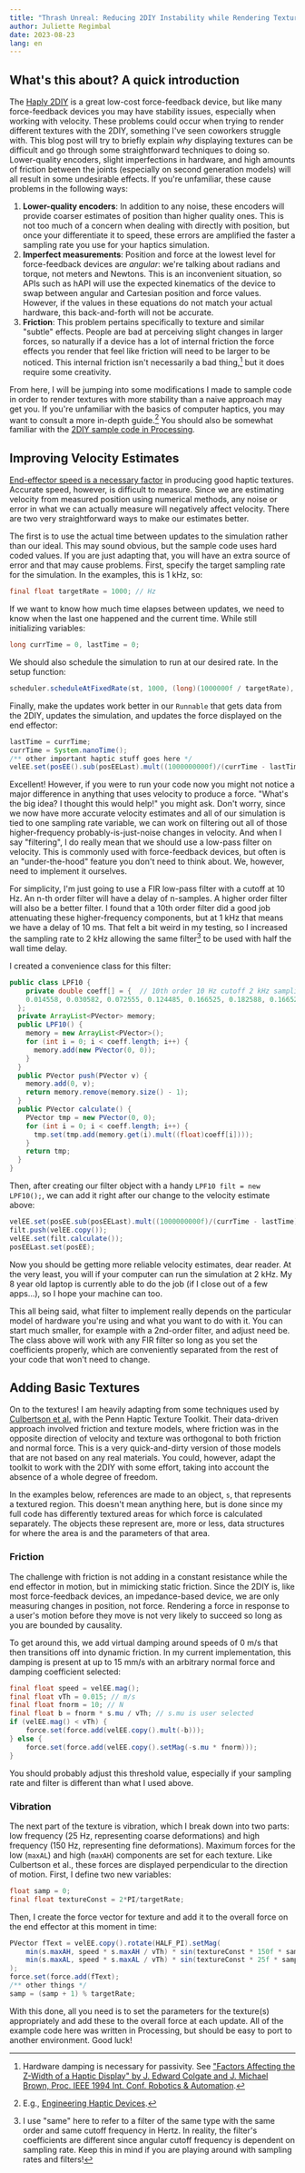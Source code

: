 ```yaml
---
title: "Thrash Unreal: Reducing 2DIY Instability while Rendering Textures"
author: Juliette Regimbal
date: 2023-08-23
lang: en
---
```


## What's this about? A quick introduction

The [Haply 2DIY](https://2diy.haply.co/) is a great low-cost force-feedback device, but like many force-feedback devices you may have stability issues, especially when working with velocity.
These problems could occur when trying to render different textures with the 2DIY, something I've seen coworkers struggle with.
This blog post will try to briefly explain *why* displaying textures can be difficult and go through some straightforward techniques to doing so.
Lower-quality encoders, slight imperfections in hardware, and high amounts of friction between the joints (especially on second generation models) will all result in some undesirable effects.
If you're unfamiliar, these cause problems in the following ways:

1. **Lower-quality encoders**: In addition to any noise, these encoders will provide coarser estimates of position than higher quality ones.
This is not too much of a concern when dealing with directly with position, but once your differentiate it to speed, these errors are amplified the faster a sampling rate you use for your haptics simulation.
2. **Imperfect measurements**: Position and force at the lowest level for force-feedback devices are *angular*: we're talking about radians and torque, not meters and Newtons.
This is an inconvenient situation, so APIs such as hAPI will use the expected kinematics of the device to swap between angular and Cartesian position and force values.
However, if the values in these equations do not match your actual hardware, this back-and-forth will not be accurate.
3. **Friction**: This problem pertains specifically to texture and similar "subtle" effects.
People are bad at perceiving slight changes in larger forces, so naturally if a device has a lot of internal friction the force effects you render that feel like friction will need to be larger to be noticed.
This internal friction isn't necessarily a bad thing,[^1] but it does require some creativity.

From here, I will be jumping into some modifications I made to sample code in order to render textures with more stability than a naive approach may get you.
If you're unfamiliar with the basics of computer haptics, you may want to consult a more in-depth guide.[^2]
You should also be somewhat familiar with the [2DIY sample code in Processing](https://2diy.haply.co).

[^1]: Hardware damping is necessary for passivity. See ["Factors Affecting the Z-Width of a Haptic Display" by J. Edward Colgate and J. Michael Brown, Proc. IEEE 1994 Int. Conf. Robotics & Automation](https://www.cim.mcgill.ca/~hayward/Teach/papers/Part-II/Colgate-Brown-94.pdf).
[^2]: E.g., [Engineering Haptic Devices](https://link.springer.com/book/10.1007/978-3-031-04536-3).

## Improving Velocity Estimates

[End-effector speed is a necessary factor](https://link.springer.com/book/10.1007/978-3-031-04536-3) in producing good haptic textures.
Accurate speed, however, is difficult to measure.
Since we are estimating velocity from measured position using numerical methods, any noise or error in what we can actually measure will negatively affect velocity.
There are two very straightforward ways to make our estimates better.

The first is to use the actual time between updates to the simulation rather than our ideal.
This may sound obvious, but the sample code uses hard coded values. If you are just adapting that, you will have an extra source of error and that may cause problems.
First, specify the target sampling rate for the simulation. In the examples, this is 1 kHz, so:
```java
final float targetRate = 1000; // Hz
```
If we want to know how much time elapses between updates, we need to know when the last one happened and the current time. While still initializing variables:
```java
long currTime = 0, lastTime = 0;
```
We should also schedule the simulation to run at our desired rate. In the setup function:
```java
scheduler.scheduleAtFixedRate(st, 1000, (long)(1000000f / targetRate), MICROSECONDS);
```
Finally, make the updates work better in our `Runnable` that gets data from the 2DIY, updates the simulation, and updates the force displayed on the end effector:
```java
lastTime = currTime;
currTime = System.nanoTime();
/** other important haptic stuff goes here */
velEE.set(posEE().sub(posEELast).mult((1000000000f)/(currTime - lastTime)));
```
Excellent! However, if you were to run your code now you might not notice a major difference in anything that uses velocity to produce a force. "What's the big idea? I thought this would help!" you might ask.
Don't worry, since we now have more accurate velocity estimates and all of our simulation is tied to one sampling rate variable, we can work on filtering out all of those higher-frequency probably-is-just-noise changes in velocity.
And when I say "filtering", I do really mean that we should use a low-pass filter on velocity. This is commonly used with force-feedback devices, but often is an "under-the-hood" feature you don't need to think about.
We, however, need to implement it ourselves.

For simplicity, I'm just going to use a FIR low-pass filter with a cutoff at 10 Hz.
An n-th order filter will have a delay of n-samples.
A higher order filter will also be a better filter.
I found that a 10th order filter did a good job attenuating these higher-frequency components, but at 1 kHz that means we have a delay of 10 ms.
That felt a bit weird in my testing, so I increased the sampling rate to 2 kHz allowing the same filter[^3] to be used with half the wall time delay.

I created a convenience class for this filter:
```java
public class LPF10 {
    private double coeff[] = {  // 10th order 10 Hz cutoff 2 kHz sampling fir1 in Octave
    0.014558, 0.030582, 0.072555, 0.124485, 0.166525, 0.182588, 0.166525, 0.124485, 0.072555, 0.030582, 0.014558
  };
  private ArrayList<PVector> memory;
  public LPF10() {
    memory = new ArrayList<PVector>();
    for (int i = 0; i < coeff.length; i++) {
      memory.add(new PVector(0, 0));
    }
  }
  public PVector push(PVector v) {
    memory.add(0, v);
    return memory.remove(memory.size() - 1);
  }
  public PVector calculate() {
    PVector tmp = new PVector(0, 0);
    for (int i = 0; i < coeff.length; i++) {
      tmp.set(tmp.add(memory.get(i).mult((float)coeff[i])));
    }
    return tmp;
  }
}
```

Then, after creating our filter object with a handy `LPF10 filt = new LPF10();`, we can add it right after our change to the velocity estimate above:
```java
velEE.set(posEE.sub(posEELast).mult((1000000000f)/(currTime - lastTime)));
filt.push(velEE.copy());
velEE.set(filt.calculate());
posEELast.set(posEE);
```
Now you should be getting more reliable velocity estimates, dear reader.
At the very least, you will if your computer can run the simulation at 2 kHz.
My 8 year old laptop is currently able to do the job (if I close out of a few apps...), so I hope your machine can too.

This all being said, what filter to implement really depends on the particular model of hardware you're using and what you want to do with it.
You can start much smaller, for example with a 2nd-order filter, and adjust need be.
The class above will work with any FIR filter so long as you set the coefficients properly, which are conveniently separated from the rest of your code that won't need to change.

[^3]: I use "same" here to refer to a filter of the same type with the same order and same cutoff frequency in Hertz. In reality, the filter's coefficients are different since angular cutoff frequency is dependent on sampling rate. Keep this in mind if you are playing around with sampling rates and filters!

## Adding Basic Textures

On to the textures! I am heavily adapting from some techniques used by [Culbertson et al.](https://doi.org/10.1109/HAPTICS.2014.6775475) with the Penn Haptic Texture Toolkit.
Their data-driven approach involved friction and texture models, where friction was in the opposite direction of velocity and texture was orthogonal to both friction and normal force.
This is a very quick-and-dirty version of those models that are not based on any real materials.
You could, however, adapt the toolkit to work with the 2DIY with some effort, taking into account the absence of a whole degree of freedom.

In the examples below, references are made to an object, `s`, that represents a textured region. This doesn't mean anything here, but is done since my full code has differently textured areas for which force is calculated separately.
The objects these represent are, more or less, data structures for where the area is and the parameters of that area.

### Friction

The challenge with friction is not adding in a constant resistance while the end effector in motion, but in mimicking static friction.
Since the 2DIY is, like most force-feedback devices, an impedance-based device, we are only measuring changes in position, not force.
Rendering a force in response to a user's motion before they move is not very likely to succeed so long as you are bounded by causality.

To get around this, we add virtual damping around speeds of 0 m/s that then transitions off into dynamic friction.
In my current implementation, this damping is present at up to 15 mm/s with an arbitrary normal force and damping coefficient selected:
```java
final float speed = velEE.mag();
final float vTh = 0.015; // m/s
final float fnorm = 10; // N
final float b = fnorm * s.mu / vTh; // s.mu is user selected
if (velEE.mag() < vTh) {
    force.set(force.add(velEE.copy().mult(-b)));
} else {
    force.set(force.add(velEE.copy().setMag(-s.mu * fnorm)));
}
```
You should probably adjust this threshold value, especially if your sampling rate and filter is different than what I used above.

### Vibration

The next part of the texture is vibration, which I break down into two parts: low frequency (25 Hz, representing coarse deformations) and high frequency (150 Hz, representing fine deformations).
Maximum forces for the low (`maxAL`) and high (`maxAH`) components are set for each texture.
Like Culbertson et al., these forces are displayed perpendicular to the direction of motion.
First, I define two new variables:
```java
float samp = 0;
final float textureConst = 2*PI/targetRate;
```
Then, I create the force vector for texture and add it to the overall force on the end effector at this moment in time:
```java
PVector fText = velEE.copy().rotate(HALF_PI).setMag(
    min(s.maxAH, speed * s.maxAH / vTh) * sin(textureConst * 150f * samp) +
    min(s.maxAL, speed * s.maxAL / vTh) * sin(textureConst * 25f * samp)
);
force.set(force.add(fText);
/** other things */
samp = (samp + 1) % targetRate;
```
With this done, all you need is to set the parameters for the texture(s) appropriately and add these to the overall force at each update.
All of the example code here was written in Processing, but should be easy to port to another environment. Good luck!
